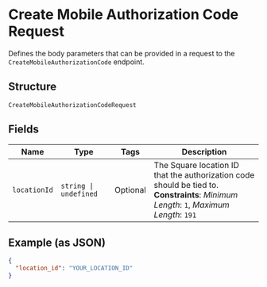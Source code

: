 
# Create Mobile Authorization Code Request

Defines the body parameters that can be provided in a request to the
`CreateMobileAuthorizationCode` endpoint.

## Structure

`CreateMobileAuthorizationCodeRequest`

## Fields

| Name | Type | Tags | Description |
|  --- | --- | --- | --- |
| `locationId` | `string \| undefined` | Optional | The Square location ID that the authorization code should be tied to.<br/>**Constraints**: *Minimum Length*: `1`, *Maximum Length*: `191` |

## Example (as JSON)

```json
{
  "location_id": "YOUR_LOCATION_ID"
}
```

